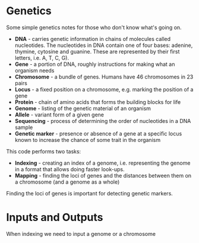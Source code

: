# Genetics

Some simple genetics notes for those who don't know what's going on.

- **DNA** - carries genetic information in chains of molecules called nucleotides. The nucleotides in DNA contain one of four bases: adenine, thymine, cytosine and guanine. These are represented by their first letters, i.e. A, T, C, G).
- **Gene** - a portion of DNA, roughly instructions for making what an organism needs
- **Chromosome** - a bundle of genes. Humans have 46 chromosomes in 23 pairs
- **Locus** - a fixed position on a chromosome, e.g. marking the position of a gene
- **Protein** - chain of amino acids that forms the building blocks for life
- **Genome** - listing of the genetic material of an organism
- **Allele** - variant form of a given gene
- **Sequencing** - process of determining the order of nucleotides in a DNA sample
- **Genetic marker** - presence or absence of a gene at a specific locus known to increase the chance of some trait in the organism

This code performs two tasks:

- **Indexing** - creating an index of a genome, i.e. representing the genome in a format that allows doing faster look-ups.
- **Mapping** - finding the loci of genes and the distances between them on a chromosome (and a genome as a whole)

Finding the loci of genes is important for detecting genetic markers. 

# Inputs and Outputs

When indexing we need to input a genome or a chromosome 


